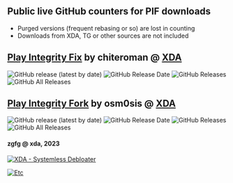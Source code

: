 ## Public live GitHub counters for PIF downloads

- Purged versions (frequent rebasing or so) are lost in counting
- Downloads from XDA, TG or other sources are not included

## [Play Integrity Fix](https://github.com/chiteroman/PlayIntegrityFork/) by chiteroman @ [XDA](https://github.com/chiteroman/PlayIntegrityFork/)

![GitHub release (latest by date)](https://img.shields.io/github/v/release/chiteroman/PlayIntegrityFix?label=Release&style=plastic) ![GitHub Release Date](https://img.shields.io/github/release-date/chiteroman/PlayIntegrityFix?label=Release%20Date&style=plastic)
![GitHub Releases](https://img.shields.io/github/downloads/chiteroman/PlayIntegrityFix/latest/total?label=Downloads%20%28Latest%20Release%29&style=plastic)
![GitHub All Releases](https://img.shields.io/github/downloads/chiteroman/PlayIntegrityFix/total?label=Total%20Downloads%20%28All%20Releases%29&style=plastic)

## [Play Integrity Fork](https://github.com/osm0sis/PlayIntegrityFork) by osm0sis @ [XDA](https://github.com/chiteroman/PlayIntegrityFork/)

![GitHub release (latest by date)](https://img.shields.io/github/v/release/osm0sis/PlayIntegrityFork?label=Release&style=plastic) ![GitHub Release Date](https://img.shields.io/github/release-date/osm0sis/PlayIntegrityFork?label=Release%20Date&style=plastic)
![GitHub Releases](https://img.shields.io/github/downloads/osm0sis/PlayIntegrityFork/latest/total?label=Downloads%20%28Latest%20Release%29&style=plastic)
![GitHub All Releases](https://img.shields.io/github/downloads/osm0sis/PlayIntegrityFork/total?label=Total%20Downloads%20%28All%20Releases%29&style=plastic)

#### zgfg @ xda, 2023
<p align="left">
<a href="https://forum.xda-developers.com/t/magisk-module-systemless-debloater.4180083"> <img src="https://img.shields.io/badge/XDA-Systemless_Debloater-orange?logo=QuickLook&logoColor=yellow" alt="XDA - Systemless Debloater"></a>

<a href="https://github.com/zgfg/Etc"> <img src="https://img.shields.io/badge/Etc-orange?logo=QuickLook&logoColor=yellow" alt="Etc"></a>
</p>
